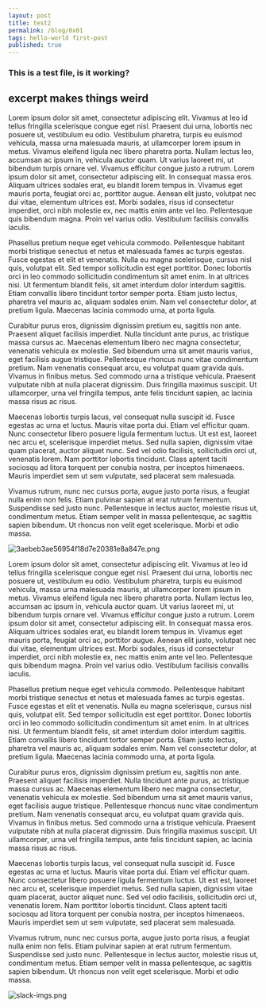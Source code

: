 ```yaml
---
layout: post
title: test2
permalink: /blog/0x01
tags: hello-world first-post
published: true
---
```


### This is a test file, is it working?

## excerpt makes things weird

Lorem ipsum dolor sit amet, consectetur adipiscing elit. Vivamus at leo id tellus fringilla scelerisque congue eget nisl. Praesent dui urna, lobortis nec posuere ut, vestibulum eu odio. Vestibulum pharetra, turpis eu euismod vehicula, massa urna malesuada mauris, at ullamcorper lorem ipsum in metus. Vivamus eleifend ligula nec libero pharetra porta. Nullam lectus leo, accumsan ac ipsum in, vehicula auctor quam. Ut varius laoreet mi, ut bibendum turpis ornare vel. Vivamus efficitur congue justo a rutrum. Lorem ipsum dolor sit amet, consectetur adipiscing elit. In consequat massa eros. Aliquam ultrices sodales erat, eu blandit lorem tempus in. Vivamus eget mauris porta, feugiat orci ac, porttitor augue. Aenean elit justo, volutpat nec dui vitae, elementum ultrices est. Morbi sodales, risus id consectetur imperdiet, orci nibh molestie ex, nec mattis enim ante vel leo. Pellentesque quis bibendum magna. Proin vel varius odio. Vestibulum facilisis convallis iaculis.

Phasellus pretium neque eget vehicula commodo. Pellentesque habitant morbi tristique senectus et netus et malesuada fames ac turpis egestas. Fusce egestas et elit et venenatis. Nulla eu magna scelerisque, cursus nisl quis, volutpat elit. Sed tempor sollicitudin est eget porttitor. Donec lobortis orci in leo commodo sollicitudin condimentum sit amet enim. In at ultrices nisi. Ut fermentum blandit felis, sit amet interdum dolor interdum sagittis. Etiam convallis libero tincidunt tortor semper porta. Etiam justo lectus, pharetra vel mauris ac, aliquam sodales enim. Nam vel consectetur dolor, at pretium ligula. Maecenas lacinia commodo urna, at porta ligula.

Curabitur purus eros, dignissim dignissim pretium eu, sagittis non ante. Praesent aliquet facilisis imperdiet. Nulla tincidunt ante purus, ac tristique massa cursus ac. Maecenas elementum libero nec magna consectetur, venenatis vehicula ex molestie. Sed bibendum urna sit amet mauris varius, eget facilisis augue tristique. Pellentesque rhoncus nunc vitae condimentum pretium. Nam venenatis consequat arcu, eu volutpat quam gravida quis. Vivamus in finibus metus. Sed commodo urna a tristique vehicula. Praesent vulputate nibh at nulla placerat dignissim. Duis fringilla maximus suscipit. Ut ullamcorper, urna vel fringilla tempus, ante felis tincidunt sapien, ac lacinia massa risus ac risus.

Maecenas lobortis turpis lacus, vel consequat nulla suscipit id. Fusce egestas ac urna et luctus. Mauris vitae porta dui. Etiam vel efficitur quam. Nunc consectetur libero posuere ligula fermentum luctus. Ut est est, laoreet nec arcu et, scelerisque imperdiet metus. Sed nulla sapien, dignissim vitae quam placerat, auctor aliquet nunc. Sed vel odio facilisis, sollicitudin orci ut, venenatis lorem. Nam porttitor lobortis tincidunt. Class aptent taciti sociosqu ad litora torquent per conubia nostra, per inceptos himenaeos. Mauris imperdiet sem ut sem vulputate, sed placerat sem malesuada.

Vivamus rutrum, nunc nec cursus porta, augue justo porta risus, a feugiat nulla enim non felis. Etiam pulvinar sapien at erat rutrum fermentum. Suspendisse sed justo nunc. Pellentesque in lectus auctor, molestie risus ut, condimentum metus. Etiam semper velit in massa pellentesque, ac sagittis sapien bibendum. Ut rhoncus non velit eget scelerisque. Morbi et odio massa.

![3aebeb3ae56954f18d7e20381e8a847e.png]({{site.baseurl}}/_posts/3aebeb3ae56954f18d7e20381e8a847e.png)


Lorem ipsum dolor sit amet, consectetur adipiscing elit. Vivamus at leo id tellus fringilla scelerisque congue eget nisl. Praesent dui urna, lobortis nec posuere ut, vestibulum eu odio. Vestibulum pharetra, turpis eu euismod vehicula, massa urna malesuada mauris, at ullamcorper lorem ipsum in metus. Vivamus eleifend ligula nec libero pharetra porta. Nullam lectus leo, accumsan ac ipsum in, vehicula auctor quam. Ut varius laoreet mi, ut bibendum turpis ornare vel. Vivamus efficitur congue justo a rutrum. Lorem ipsum dolor sit amet, consectetur adipiscing elit. In consequat massa eros. Aliquam ultrices sodales erat, eu blandit lorem tempus in. Vivamus eget mauris porta, feugiat orci ac, porttitor augue. Aenean elit justo, volutpat nec dui vitae, elementum ultrices est. Morbi sodales, risus id consectetur imperdiet, orci nibh molestie ex, nec mattis enim ante vel leo. Pellentesque quis bibendum magna. Proin vel varius odio. Vestibulum facilisis convallis iaculis.

Phasellus pretium neque eget vehicula commodo. Pellentesque habitant morbi tristique senectus et netus et malesuada fames ac turpis egestas. Fusce egestas et elit et venenatis. Nulla eu magna scelerisque, cursus nisl quis, volutpat elit. Sed tempor sollicitudin est eget porttitor. Donec lobortis orci in leo commodo sollicitudin condimentum sit amet enim. In at ultrices nisi. Ut fermentum blandit felis, sit amet interdum dolor interdum sagittis. Etiam convallis libero tincidunt tortor semper porta. Etiam justo lectus, pharetra vel mauris ac, aliquam sodales enim. Nam vel consectetur dolor, at pretium ligula. Maecenas lacinia commodo urna, at porta ligula.

Curabitur purus eros, dignissim dignissim pretium eu, sagittis non ante. Praesent aliquet facilisis imperdiet. Nulla tincidunt ante purus, ac tristique massa cursus ac. Maecenas elementum libero nec magna consectetur, venenatis vehicula ex molestie. Sed bibendum urna sit amet mauris varius, eget facilisis augue tristique. Pellentesque rhoncus nunc vitae condimentum pretium. Nam venenatis consequat arcu, eu volutpat quam gravida quis. Vivamus in finibus metus. Sed commodo urna a tristique vehicula. Praesent vulputate nibh at nulla placerat dignissim. Duis fringilla maximus suscipit. Ut ullamcorper, urna vel fringilla tempus, ante felis tincidunt sapien, ac lacinia massa risus ac risus.

Maecenas lobortis turpis lacus, vel consequat nulla suscipit id. Fusce egestas ac urna et luctus. Mauris vitae porta dui. Etiam vel efficitur quam. Nunc consectetur libero posuere ligula fermentum luctus. Ut est est, laoreet nec arcu et, scelerisque imperdiet metus. Sed nulla sapien, dignissim vitae quam placerat, auctor aliquet nunc. Sed vel odio facilisis, sollicitudin orci ut, venenatis lorem. Nam porttitor lobortis tincidunt. Class aptent taciti sociosqu ad litora torquent per conubia nostra, per inceptos himenaeos. Mauris imperdiet sem ut sem vulputate, sed placerat sem malesuada.

Vivamus rutrum, nunc nec cursus porta, augue justo porta risus, a feugiat nulla enim non felis. Etiam pulvinar sapien at erat rutrum fermentum. Suspendisse sed justo nunc. Pellentesque in lectus auctor, molestie risus ut, condimentum metus. Etiam semper velit in massa pellentesque, ac sagittis sapien bibendum. Ut rhoncus non velit eget scelerisque. Morbi et odio massa.

![slack-imgs.png]({{site.url}}/_posts/slack-imgs.png)
